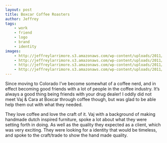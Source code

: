 ```yaml
---
layout: post
title: Boxcar Coffee Roasters
author: Jeffrey
tags:
    - work
    - friend
    - logo
    - brand
    - identity
images:
    - http://jeffreylarrimore.s3.amazonaws.com/wp-content/uploads/2011/03/boxcar_logo-b.jpg
    - http://jeffreylarrimore.s3.amazonaws.com/wp-content/uploads/2011/03/boxcar_logo-BW.jpg
    - http://jeffreylarrimore.s3.amazonaws.com/wp-content/uploads/2011/03/boxcar_cards-back.jpg
    - http://jeffreylarrimore.s3.amazonaws.com/wp-content/uploads/2011/03/boxcar_logo-offset.jpg
---
```


Since moving to Colorado I’ve become somewhat of a coffee nerd, and in effect becoming good friends with a lot of people in the coffee industry. It’s always a good thing being friends with your drug dealer! I oddly did not meet Vaj & Cara at Boxcar through coffee though, but was glad to be able help them out with what they needed.

They love coffee and love the craft of it. Vaj with a background of making handmade dutch inspired furniture, spoke a lot about what they were setting forth in doing. As well as the quality they expected as a client, which was very exciting. They were looking for a identity that would be timeless, and spoke to the craft/trade to show the hand made quality.
